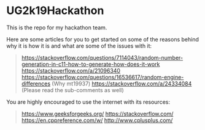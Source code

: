 # UG2k19Hackathon
This is the repo for my hackathon team.

Here are some articles for you to get started on some of the reasons behind why it is how it is and what are some of the issues with it:
> https://stackoverflow.com/questions/7114043/random-number-generation-in-c11-how-to-generate-how-does-it-work 
> https://stackoverflow.com/a/21096340
> https://stackoverflow.com/questions/16536617/random-engine-differences (Why mt19937)
> https://stackoverflow.com/a/24334084 (Please read the sub-comments as well)

You are highly encouraged to use the internet with its resources:
> https://www.geeksforgeeks.org/
> https://stackoverflow.com/
> https://en.cppreference.com/w/
> http://www.cplusplus.com/
